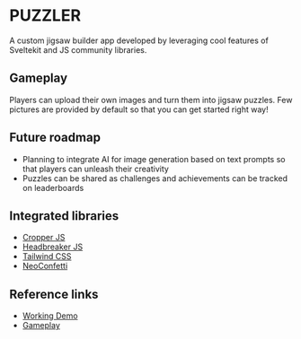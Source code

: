 # PUZZLER

A custom jigsaw builder app developed by leveraging cool features of Sveltekit and JS community libraries.

## Gameplay

Players can upload their own images and turn them into jigsaw puzzles. Few pictures are provided by default so that you can get started right way!

## Future roadmap

- Planning to integrate AI for image generation based on text prompts so that players can unleash their creativity
- Puzzles can be shared as challenges and achievements can be tracked on leaderboards

## Integrated libraries

- [Cropper JS](https://github.com/fengyuanchen/cropperjs)
- [Headbreaker JS](https://github.com/flbulgarelli/headbreaker)
- [Tailwind CSS](https://github.com/tailwindlabs/tailwindcss)
- [NeoConfetti](https://github.com/puruvj/neoconfetti)

## Reference links

- [Working Demo](https://puzzler-psi.vercel.app/)
- [Gameplay](https://www.loom.com/share/69a36026e858474181f6e336b31373dc)
